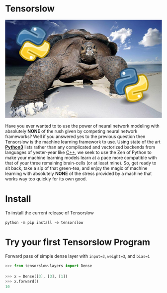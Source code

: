 # Tensorslow

![Tensorslow Logo](imgs/tensorslow.jpg)


Have you ever wanted to to use the power of neural network modeling with absolutely **NONE** of the rush given by competing neural network frameworks? Well if you answered yes to the previous question then Tensorslow is the machine learning framework to use. Using state of the art [**Python3**](https://www.python.org/doc/humor/#the-zen-of-python) lists rather than any complicated and vectorized backends from languages of yester-year like  [C++](https://en.wikipedia.org/wiki/C%2B%2B), we seek to use the Zen of Python to make your machine learning models learn at a pace more compatible with that of your three remaining brain-cells (or at least mine). So, get ready to sit back, take a sip of that green-tea, and enjoy the magic of machine learning with absolutely **NONE** of the stress provided by a machine that works way too quickly for its own good.

# Install

To install the current release of Tensorslow
```shell
python -m pip install -e tensorslow
```

# Try your first Tensorslow Program

Forward pass of simple dense layer with `input=3`, `weight=3`, and `bias=1` 
```python
>>> from tensorslow.layers import Dense

>>> x = Dense([3], [3], [1])
>>> x.forward()
10
```
